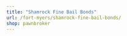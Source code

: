 ```yaml
---
title: "Shamrock Fine Bail Bonds"
url: /fort-myers/shamrock-fine-bail-bonds/
shop: pawnbroker
---
```

